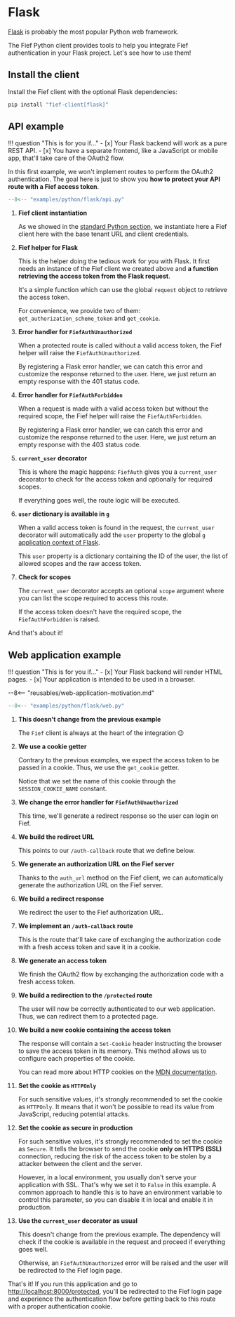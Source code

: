 # Flask

[Flask](https://flask.palletsprojects.com/) is probably the most popular Python web framework.

The Fief Python client provides tools to help you integrate Fief authentication in your Flask project. Let's see how to use them!

## Install the client

Install the Fief client with the optional Flask dependencies:

```bash
pip install "fief-client[flask]"
```

## API example

!!! question "This is for you if..."
    - [x] Your Flask backend will work as a pure REST API.
    - [x] You have a separate frontend, like a JavaScript or mobile app, that'll take care of the OAuth2 flow.


In this first example, we won't implement routes to perform the OAuth2 authentication. The goal here is just to show you **how to protect your API route with a Fief access token**.

```py title="app.py"
--8<-- "examples/python/flask/api.py"
```

1. **Fief client instantiation**

    As we showed in the [standard Python section](./index.md), we instantiate here a Fief client here with the base tenant URL and client credentials.

2. **Fief helper for Flask**

    This is the helper doing the tedious work for you with Flask. It first needs an instance of the Fief client we created above and **a function retrieving the access token from the Flask request**.

    It's a simple function which can use the global `request` object to retrieve the access token.

    For convenience, we provide two of them: `get_authorization_scheme_token` and `get_cookie`.

3. **Error handler for `FiefAuthUnauthorized`**

    When a protected route is called without a valid access token, the Fief helper will raise the `FiefAuthUnauthorized`.

    By registering a Flask error handler, we can catch this error and customize the response returned to the user. Here, we just return an empty response with the 401 status code.

4. **Error handler for `FiefAuthForbidden`**

    When a request is made with a valid access token but without the required scope, the Fief helper will raise the `FiefAuthForbidden`.

    By registering a Flask error handler, we can catch this error and customize the response returned to the user. Here, we just return an empty response with the 403 status code.

5. **`current_user` decorator**

    This is where the magic happens: `FiefAuth` gives you a `current_user` decorator to check for the access token and optionally for required scopes.

    If everything goes well, the route logic will be executed.

6. **`user` dictionary is available in `g`**

    When a valid access token is found in the request, the `current_user` decorator will automatically add the `user` property to the global [`g` application context of Flask](https://flask.palletsprojects.com/en/api/#flask.g).

    This `user` property is a dictionary containing the ID of the user, the list of allowed scopes and the raw access token.

7. **Check for scopes**

    The `current_user` decorator accepts an optional `scope` argument where you can list the scope required to access this route.

    If the access token doesn't have the required scope, the `FiefAuthForbidden` is raised.

And that's about it!

## Web application example

!!! question "This is for you if..."
    - [x] Your Flask backend will render HTML pages.
    - [x] Your application is intended to be used in a browser.

--8<-- "reusables/web-application-motivation.md"

```py title="app.py"
--8<-- "examples/python/flask/web.py"
```

1. **This doesn't change from the previous example**

    The `Fief` client is always at the heart of the integration 😉

2. **We use a cookie getter**

    Contrary to the previous examples, we expect the access token to be passed in a cookie. Thus, we use the `get_cookie` getter.

    Notice that we set the name of this cookie through the `SESSION_COOKIE_NAME` constant.

3. **We change the error handler for `FiefAuthUnauthorized`**

    This time, we'll generate a redirect response so the user can login on Fief.

4. **We build the redirect URL**

    This points to our `/auth-callback` route that we define below.

5. **We generate an authorization URL on the Fief server**

    Thanks to the `auth_url` method on the Fief client, we can automatically generate the authorization URL on the Fief server.

6. **We build a redirect response**

    We redirect the user to the Fief authorization URL.

7. **We implement an `/auth-callback` route**

    This is the route that'll take care of exchanging the authorization code with a fresh access token and save it in a cookie.

8.  **We generate an access token**

    We finish the OAuth2 flow by exchanging the authorization code with a fresh access token.

9.  **We build a redirection to the `/protected` route**

    The user will now be correctly authenticated to our web application. Thus, we can redirect them to a protected page.

10. **We build a new cookie containing the access token**

    The response will contain a `Set-Cookie` header instructing the browser to save the access token in its memory. This method allows us to configure each properties of the cookie.

    You can read more about HTTP cookies on the [MDN documentation](https://developer.mozilla.org/en-US/docs/Web/HTTP/Cookies).

11. **Set the cookie as `HTTPOnly`**

    For such sensitive values, it's strongly recommended to set the cookie as `HTTPOnly`. It means that it won't be possible to read its value from JavaScript, reducing potential attacks.

12. **Set the cookie as secure in production**

    For such sensitive values, it's strongly recommended to set the cookie as `Secure`. It tells the browser to send the cookie **only on HTTPS (SSL)** connection, reducing the risk of the access token to be stolen by a attacker between the client and the server.

    However, in a local environment, you usually don't serve your application with SSL. That's why we set it to `False` in this example. A common approach to handle this is to have an environment variable to control this parameter, so you can disable it in local and enable it in production.

13. **Use the `current_user` decorator as usual**

    This doesn't change from the previous example. The dependency will check if the cookie is available in the request and proceed if everything goes well.

    Otherwise, an `FiefAuthUnauthorized` error will be raised and the user will be redirected to the Fief login page.

That's it! If you run this application and go to [http://localhost:8000/protected](http://localhost:8000/protected), you'll be redirected to the Fief login page and experience the authentication flow before getting back to this route with a proper authentication cookie.
